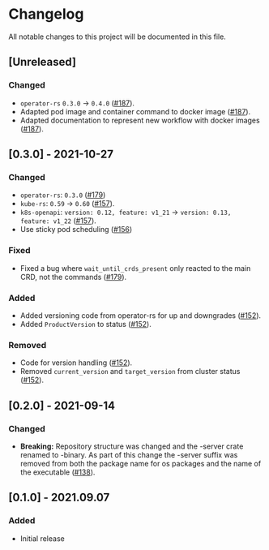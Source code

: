 # Changelog

All notable changes to this project will be documented in this file.

## [Unreleased]

### Changed

- `operator-rs` `0.3.0` → `0.4.0` ([#187]).
- Adapted pod image and container command to docker image ([#187]).
- Adapted documentation to represent new workflow with docker images ([#187]).

[#187]: https://github.com/stackabletech/spark-operator/pull/187

## [0.3.0] - 2021-10-27

### Changed
- `operator-rs`: `0.3.0` ([#179])
- `kube-rs`: `0.59` → `0.60` ([#157]).
- `k8s-openapi`: `version: 0.12, feature: v1_21` → `version: 0.13, feature: v1_22` ([#157]).
- Use sticky pod scheduling ([#156])

### Fixed
- Fixed a bug where `wait_until_crds_present` only reacted to the main CRD, not the commands ([#179]).

[#179]: https://github.com/stackabletech/spark-operator/pull/179
[#156]: https://github.com/stackabletech/spark-operator/pull/156
[#157]: https://github.com/stackabletech/spark-operator/pull/157

### Added
- Added versioning code from operator-rs for up and downgrades ([#152]).
- Added `ProductVersion` to status ([#152]).

### Removed
- Code for version handling ([#152]).
- Removed `current_version` and `target_version` from cluster status ([#152]).

[#152]: https://github.com/stackabletech/spark-operator/pull/152

## [0.2.0] - 2021-09-14

### Changed
- **Breaking:** Repository structure was changed and the -server crate renamed to -binary. As part of this change the -server suffix was removed from both the package name for os packages and the name of the executable ([#138]).

[#138]: https://github.com/stackabletech/spark-operator/pull/138

## [0.1.0] - 2021.09.07

### Added

- Initial release
